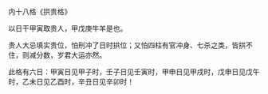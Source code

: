 内十八格《拱贵格》

以日干甲寅取贵人，甲戊庚牛羊是也。

贵人大忌填实贵位，怕刑冲了日时拱位；又怕四柱有官冲身、七杀之类，皆拱不住，则减分数，岁君大运亦然。

此格有六日：甲寅日见甲子时，壬子日见壬寅时，甲申日见甲戌时，戊申日见戊午时，乙未日见乙酉时，辛丑日见辛卯时！

